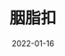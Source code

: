 ---
title: '胭脂扣'
date: '2022-01-16'
price: '80.00'
theaters: ['中国电影资料馆艺术影院']
seat: ['3-16']
remark: ['学术放映', '4K,1987']
---